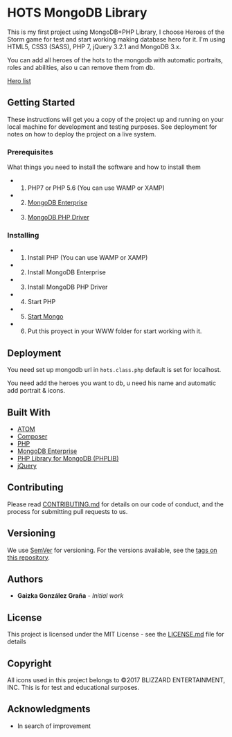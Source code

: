 # HOTS MongoDB Library

This is my first project using MongoDB+PHP Library, I choose Heroes of the Storm game for test and start working making database hero for it. I'm using HTML5, CSS3 (SASS), PHP 7, jQuery 3.2.1 and MongoDB 3.x.

You can add all heroes of the hots to the mongodb with automatic portraits, roles and abilities, also u can remove them from db.

[Hero list](http://eu.battle.net/heroes/es/heroes/#/)

## Getting Started

These instructions will get you a copy of the project up and running on your local machine for development and testing purposes. See deployment for notes on how to deploy the project on a live system.

### Prerequisites

What things you need to install the software and how to install them

* 1. PHP7 or PHP 5.6 (You can use WAMP or XAMP)
* 2. [MongoDB Enterprise](https://docs.mongodb.com/manual/administration/install-enterprise/)
* 3. [MongoDB PHP Driver](http://php.net/manual/en/mongodb.installation.php)



### Installing

* 1. Install PHP (You can use WAMP or XAMP)
* 2. Install MongoDB Enterprise
* 3. Install MongoDB PHP Driver
* 4. Start PHP
* 5. [Start Mongo](https://docs.mongodb.com/manual/tutorial/install-mongodb-enterprise-on-windows/#run-mongodb-enterprise) 
* 6. Put this proyect in your WWW folder for start working with it.


## Deployment

You need set up mongodb url in ```hots.class.php``` default is set for localhost. 

You need add the heroes you want to db, u need his name and automatic add portrait & icons.

## Built With

* [ATOM](https://atom.io/)
* [Composer](https://getcomposer.org/download/)
* [PHP](http://php.net/downloads.php)
* [MongoDB Enterprise](https://docs.mongodb.com/manual/administration/install-enterprise/)
* [PHP Library for MongoDB (PHPLIB)](http://php.net/manual/en/mongodb.tutorial.library.php)
* [jQuery](http://jquery.com/download/)


## Contributing

Please read [CONTRIBUTING.md](CODE_OF_CONDUCT.md) for details on our code of conduct, and the process for submitting pull requests to us.

## Versioning

We use [SemVer](http://semver.org/) for versioning. For the versions available, see the [tags on this repository](https://github.com/Gaizka-gzgr/HOTS-MongoDB-Library-/tags). 

## Authors

* **Gaizka González Graña** - *Initial work* 

## License

This project is licensed under the MIT License - see the [LICENSE.md](LICENSE.md) file for details

## Copyright

All icons used in this project belongs to ©2017 BLIZZARD ENTERTAINMENT, INC. This is for test and educational surposes.

## Acknowledgments

* In search of improvement
